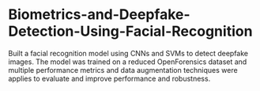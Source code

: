 # Biometrics-and-Deepfake-Detection-Using-Facial-Recognition
Built a facial recognition model using CNNs and SVMs to detect deepfake images. The model was trained on a reduced OpenForensics dataset and multiple performance metrics and data augmentation techniques were applies to evaluate and improve performance and robustness.
